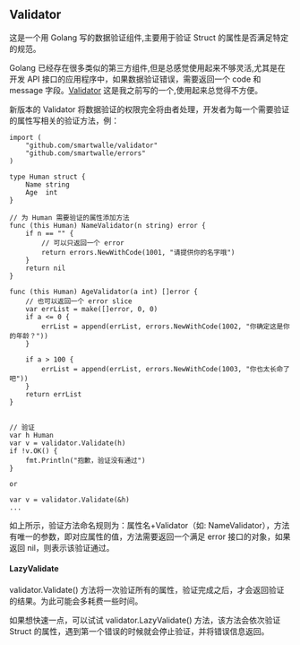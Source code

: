 ## Validator
这是一个用 Golang 写的数据验证组件,主要用于验证 Struct 的属性是否满足特定的规范。

Golang 已经存在很多类似的第三方组件,但是总感觉使用起来不够灵活,尤其是在开发 API 接口的应用程序中，如果数据验证错误，需要返回一个 code 和 message 字段。[Validator](https://github.com/smartwalle/going/tree/master/validator) 这是我之前写的一个,使用起来总觉得不方便。

新版本的 Validator 将数据验证的权限完全将由者处理，开发者为每一个需要验证的属性写相关的验证方法，例：

``` 
import (
	"github.com/smartwalle/validator"
	"github.com/smartwalle/errors"
)

type Human struct {
	Name string
	Age  int
}

// 为 Human 需要验证的属性添加方法
func (this Human) NameValidator(n string) error {
	if n == "" {
		// 可以只返回一个 error
		return errors.NewWithCode(1001, "请提供你的名字哦")
	}
	return nil
}

func (this Human) AgeValidator(a int) []error {
	// 也可以返回一个 error slice
	var errList = make([]error, 0, 0)
	if a <= 0 {
		errList = append(errList, errors.NewWithCode(1002, "你确定这是你的年龄？"))
	}

	if a > 100 {
		errList = append(errList, errors.NewWithCode(1003, "你也太长命了吧"))
	}
	return errList
}


// 验证
var h Human
var v = validator.Validate(h)
if !v.OK() {
	fmt.Println("抱歉，验证没有通过")
}

or

var v = validator.Validate(&h)
...

```

如上所示，验证方法命名规则为：属性名+Validator（如: NameValidator），方法有唯一的参数，即对应属性的值，方法需要返回一个满足 error 接口的对象，如果返回 nil，则表示该验证通过。

#### LazyValidate
validator.Validate() 方法将一次验证所有的属性，验证完成之后，才会返回验证的结果。为此可能会多耗费一些时间。

如果想快速一点，可以试试 validator.LazyValidate() 方法，该方法会依次验证 Struct 的属性，遇到第一个错误的时候就会停止验证，并将错误信息返回。
